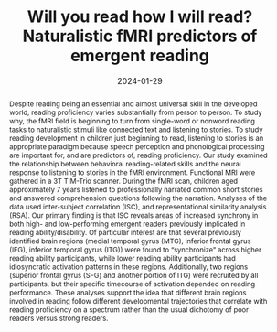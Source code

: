 ---
title: "Will you read how I will read? Naturalistic fMRI predictors of emergent reading"

date: 2024-01-29
authors_string: Elizabeth Wat, David Jangraw, Emily Finn, Peter Bandettini, Jonathan Preston, Nicole Landi, Fumiko Hoeft, Stephen Frost, Airey Lau, Gang Chen, Kenneth Pugh, Peter Molfese
authors:
   - Elizabeth Wat
   - David Jangraw
   - Emily Finn
   - Peter Bandettini
   - Jonathan Preston
   - Nicole Landi
   - Fumiko Hoeft
   - Stephen Frost
   - Airey Lau
   - Gang Chen
   - Kenneth Pugh
   - Peter Molfese
author_ids:
   - elizabeth_wat
   - david_jangraw
   - emily_finn
   - peter_bandettini
   - peter_molfese
journal: 'Neuropsychologia'
volume: 193.0
issue: 
pages: 
book_title: ''
publisher: ''
isbn: 
abstract: 'Despite reading being an essential and almost universal skill in the developed world, reading proficiency varies substantially from person to person. To study why, the fMRI field is beginning to turn from single-word or nonword reading tasks to naturalistic stimuli like connected text and listening to stories. To study reading development in children just beginning to read, listening to stories is an appropriate paradigm because speech perception and phonological processing are important for, and are predictors of, reading proficiency. Our study examined the relationship between behavioral reading-related skills and the neural response to listening to stories in the fMRI environment. Functional MRI were gathered in a 3T TIM-Trio scanner. During the fMRI scan, children aged approximately 7 years listened to professionally narrated common short stories and answered comprehension questions following the narration. Analyses of the data used inter-subject correlation (ISC), and representational similarity analysis (RSA). Our primary finding is that ISC reveals areas of increased synchrony in both high- and low-performing emergent readers previously implicated in reading ability/disability. Of particular interest are that several previously identified brain regions (medial temporal gyrus (MTG), inferior frontal gyrus (IFG), inferior temporal gyrus (ITG)) were found to “synchronize” across higher reading ability participants, while lower reading ability participants had idiosyncratic activation patterns in these regions. Additionally, two regions (superior frontal gyrus (SFG) and another portion of ITG) were recruited by all participants, but their specific timecourse of activation depended on reading performance. These analyses support the idea that different brain regions involved in reading follow different developmental trajectories that correlate with reading proficiency on a spectrum rather than the usual dichotomy of poor readers versus strong readers.'
project_id: 
paper_url: https://www.sciencedirect.com/science/article/pii/S002839322300297X
doi: 10.1016/j.neuropsychologia.2023.108763
data_loc: ''
code_loc: ''
file: '/assets/publications/'
file_name: ''
type: journal_article
pub_str: 'Neuropsychologia (2024) 193'
layout: publication 
---